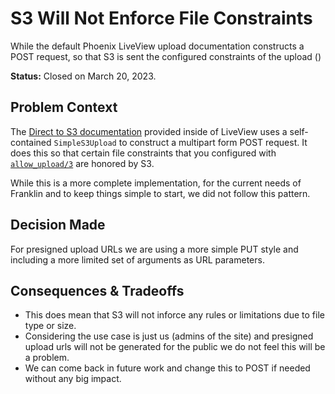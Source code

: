 # S3 Will Not Enforce File Constraints

While the default Phoenix LiveView upload documentation constructs a POST request, so that S3 is sent the configured constraints of the upload ()

**Status:** Closed on March 20, 2023.

## Problem Context

The [Direct to S3 documentation][1] provided inside of LiveView uses a self-contained `SimpleS3Upload` to construct a multipart form POST request. It does this so that certain file constraints that you configured with [`allow_upload/3`](https://hexdocs.pm/phoenix_live_view/Phoenix.LiveView.html#allow_upload/3) are honored by S3.

While this is a more complete implementation, for the current needs of Franklin and to keep things simple to start, we did not follow this pattern. 

[1]: https://hexdocs.pm/phoenix_live_view/uploads-external.html#direct-to-s3

## Decision Made

For presigned upload URLs we are using a more simple PUT style and including a more limited set of arguments as URL parameters.

## Consequences & Tradeoffs

* This does mean that S3 will not inforce any rules or limitations due to file type or size.
* Considering the use case is just us (admins of the site) and presigned upload urls will not be generated for the public we do not feel this will be a problem.
* We can come back in future work and change this to POST if needed without any big impact.
